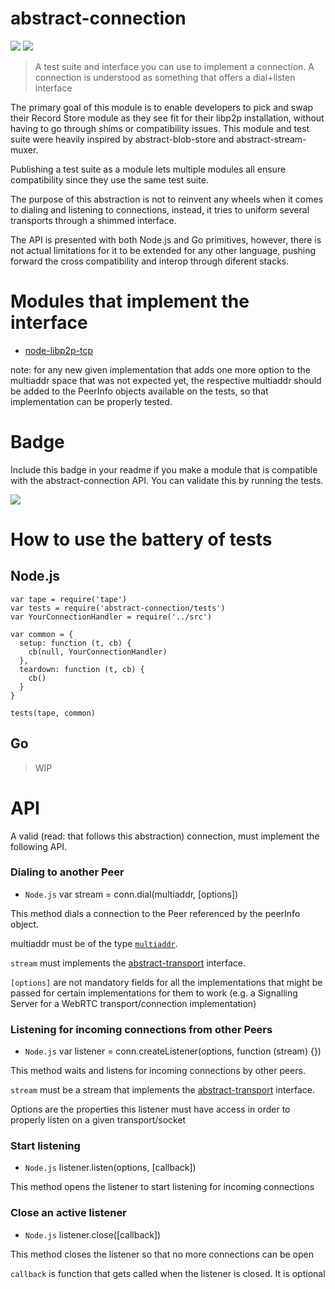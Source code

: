 abstract-connection
===================

[![](https://img.shields.io/badge/made%20by-Protocol%20Labs-blue.svg?style=flat-square)](http://ipn.io) [![](https://img.shields.io/badge/freenode-%23ipfs-blue.svg?style=flat-square)](http://webchat.freenode.net/?channels=%23ipfs)

> A test suite and interface you can use to implement a connection. A connection is understood as something that offers a dial+listen interface

The primary goal of this module is to enable developers to pick and swap their Record Store module as they see fit for their libp2p installation, without having to go through shims or compatibility issues. This module and test suite were heavily inspired by abstract-blob-store and abstract-stream-muxer.

Publishing a test suite as a module lets multiple modules all ensure compatibility since they use the same test suite.

The purpose of this abstraction is not to reinvent any wheels when it comes to dialing and listening to connections, instead, it tries to uniform several transports through a shimmed interface.

The API is presented with both Node.js and Go primitives, however, there is not actual limitations for it to be extended for any other language, pushing forward the cross compatibility and interop through diferent stacks.

# Modules that implement the interface

- [node-libp2p-tcp](https://github.com/diasdavid/node-libp2p-tcp)

note: for any new given implementation that adds one more option to the multiaddr space that was not expected yet, the respective multiaddr should be added to the PeerInfo objects available on the tests, so that implementation can be properly tested.

# Badge

Include this badge in your readme if you make a module that is compatible with the abstract-connection API. You can validate this by running the tests.

![](https://raw.githubusercontent.com/diasdavid/abstract-connection/master/img/badge.png)

# How to use the battery of tests

## Node.js

```
var tape = require('tape')
var tests = require('abstract-connection/tests')
var YourConnectionHandler = require('../src')

var common = {
  setup: function (t, cb) {
    cb(null, YourConnectionHandler)
  },
  teardown: function (t, cb) {
    cb()
  }
}

tests(tape, common)
```

## Go

> WIP

# API

A valid (read: that follows this abstraction) connection, must implement the following API.

### Dialing to another Peer

- `Node.js` var stream = conn.dial(multiaddr, [options])

This method dials a connection to the Peer referenced by the peerInfo object.

multiaddr must be of the type [`multiaddr`](http://npmjs.org/multiaddr).

`stream` must implements the [abstract-transport](https://github.com/diasdavid/abstract-transport) interface.

`[options]` are not mandatory fields for all the implementations that might be passed for certain implementations for them to work (e.g. a Signalling Server for a WebRTC transport/connection implementation)

### Listening for incoming connections from other Peers

- `Node.js` var listener = conn.createListener(options, function (stream) {})

This method waits and listens for incoming connections by other peers.

`stream` must be a stream that implements the [abstract-transport](https://github.com/diasdavid/abstract-transport) interface.

Options are the properties this listener must have access in order to properly listen on a given transport/socket

### Start listening

- `Node.js` listener.listen(options, [callback])

This method opens the listener to start listening for incoming connections

### Close an active listener

- `Node.js` listener.close([callback])

This method closes the listener so that no more connections can be open

`callback` is function that gets called when the listener is closed. It is optional

